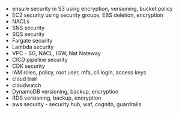 - ensure security in S3 using encryption, versioning, bucket policy
- EC2 security using security groups, EBS deletion, encryption
- NACLs
- SNS security
- SQS security
- Fargate security
- Lambda security
- VPC - SG, NACL, IGW, Nat Nateway
- CICD pipeline security
- CDK security
- IAM roles, policy, root user, mfa, cli login, access keys
- cloud trail
- cloudwatch
- DynamoDB versioning, backup, encryption
- RDS versioning, backup, encryption
- aws security - security hub, waf, cognito, guardrails